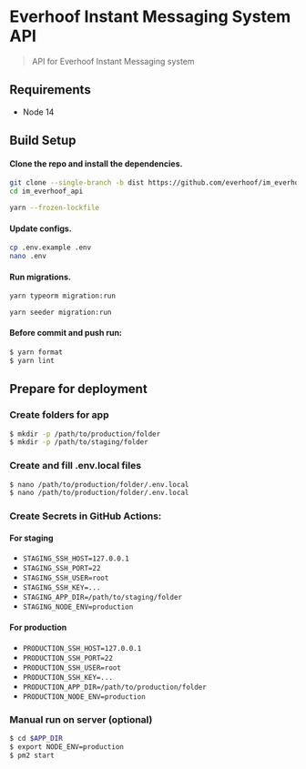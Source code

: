 # Everhoof Instant Messaging System API
> API for Everhoof Instant Messaging system

## Requirements

* Node 14

## Build Setup

#### Clone the repo and install the dependencies.

```bash
git clone --single-branch -b dist https://github.com/everhoof/im_everhoof_api.git
cd im_everhoof_api
```

```bash
yarn --frozen-lockfile
```

#### Update configs.

```bash
cp .env.example .env
nano .env
```

#### Run migrations.

```bash
yarn typeorm migration:run
```

```bash
yarn seeder migration:run
```

#### Before commit and push run:
```bash
$ yarn format
$ yarn lint
```

## Prepare for deployment

### Create folders for app
```bash
$ mkdir -p /path/to/production/folder
$ mkdir -p /path/to/staging/folder
```

### Create and fill .env.local files
```bash
$ nano /path/to/production/folder/.env.local
$ nano /path/to/production/folder/.env.local
```

### Create Secrets in GitHub Actions:
#### For staging
- `STAGING_SSH_HOST=127.0.0.1`
- `STAGING_SSH_PORT=22`
- `STAGING_SSH_USER=root`
- `STAGING_SSH_KEY=...`
- `STAGING_APP_DIR=/path/to/staging/folder`
- `STAGING_NODE_ENV=production`

#### For production
- `PRODUCTION_SSH_HOST=127.0.0.1`
- `PRODUCTION_SSH_PORT=22`
- `PRODUCTION_SSH_USER=root`
- `PRODUCTION_SSH_KEY=...`
- `PRODUCTION_APP_DIR=/path/to/production/folder`
- `PRODUCTION_NODE_ENV=production`

### Manual run on server (optional)
```bash
$ cd $APP_DIR
$ export NODE_ENV=production
$ pm2 start
```
